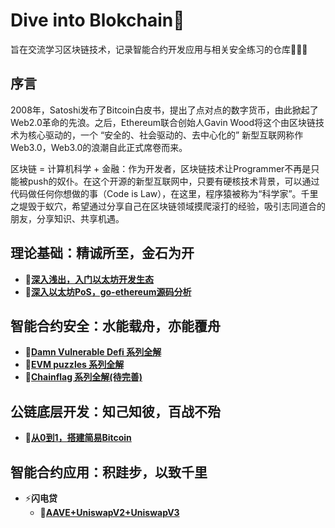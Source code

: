# Dive into Blokchain🌟

旨在交流学习区块链技术，记录智能合约开发应用与相关安全练习的仓库🚀🚀🚀


## 序言 
2008年，Satoshi发布了Bitcoin白皮书，提出了点对点的数字货币，由此掀起了Web2.0革命的先浪。之后，Ethereum联合创始人Gavin Wood将这个由区块链技术为核心驱动的，一个 “安全的、社会驱动的、去中心化的” 新型互联网称作Web3.0，Web3.0的浪潮自此正式席卷而来。

区块链 = 计算机科学 + 金融：作为开发者，区块链技术让Programmer不再是只能被push的奴仆。在这个开源的新型互联网中，只要有硬核技术背景，可以通过代码做任何你想做的事（Code is Law），在这里，程序猿被称为“科学家”。千里之堤毁于蚁穴，希望通过分享自己在区块链领域摸爬滚打的经验，吸引志同道合的朋友，分享知识、共享机遇。

## 理论基础：精诚所至，金石为开

+ **🔗[深入浅出，入门以太坊开发生态](https://github.com/DessertHeart/Dive-Into-Blockchain/tree/main/LearnBlockchain/LaernEthereum/Dapp%E5%BC%80%E5%8F%91%E5%85%A5%E9%97%A8)**
+ **🔗[深入以太坊PoS，go-ethereum源码分析](https://github.com/DessertHeart/Dive-Into-Blockchain/tree/main/LearnBlockchain)**

## 智能合约安全：水能载舟，亦能覆舟

+ **🔗[Damn Vulnerable Defi 系列全解](https://github.com/DessertHeart/DiveIntoBlockchain/tree/main/safeBlockchain/DamnVulnerableDefi)**
+ **🔗[EVM puzzles 系列全解](https://github.com/DessertHeart/Dive-Into-Blockchain/tree/main/safeBlockchain/EVM_Puzzles)**
+ **🔗[Chainflag 系列全解(待完善)](https://github.com/DessertHeart/Dive-Into-Blockchain/tree/main/safeBlockchain/Chainflag)**

## 公链底层开发：知己知彼，百战不殆

+ **🔗[从0到1，搭建简易Bitcoin](https://github.com/DessertHeart/Dive-Into-Blockchain/tree/main/DevBlockchain/Mini_Bitcoin)**

## 智能合约应用：积跬步，以致千里

+ :zap:**闪电贷**
  + **🔗[AAVE+UniswapV2+UniswapV3](https://github.com/DessertHeart/Dive-Into-Blockchain/tree/main/PlayBlockchain)**

